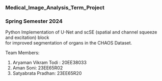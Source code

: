 ### Medical_Image_Analysis_Term_Project <br>
### Spring Semester 2024
Python Implementation of U-Net and scSE (spatial and channel squeeze and excitation) block <br>
for improved segmentation of organs in the CHAOS Dataset.

Team Members: <br>
1. Aryaman Vikram Todi : 20EE38033
2. Aman Soni: 23EE65R02
3. Satyabrata Pradhan: 23EE65R20

